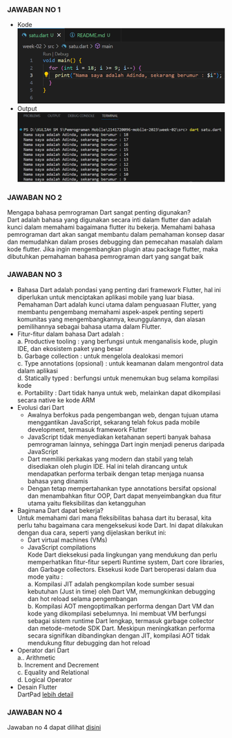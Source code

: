 ### JAWABAN NO 1
- Kode <br>
![alt text](https://github.com/adindasyv/2141720096-mobile-2023/blob/main/week-02/docs/soal1.png?raw=true)
- Output <br>
![alt text](https://github.com/adindasyv/2141720096-mobile-2023/blob/main/week-02/docs/jawaban1.png?raw=true)

### JAWABAN NO 2
Mengapa bahasa pemrograman Dart sangat penting digunakan? <br>
Dart adalah bahasa yang digunakan secara inti dalam flutter dan adalah kunci dalam memahami bagaimana flutter itu bekerja. Memahami bahasa pemrograman dart akan sangat membantu dalam pemahaman konsep dasar dan memudahkan dalam proses debugging dan pemecahan masalah dalam kode flutter. Jika ingin mengembangkan plugin atau package flutter, maka dibutuhkan pemahaman bahasa pemrograman dart yang sangat baik

### JAWABAN NO 3
- Bahasa Dart adalah pondasi yang penting dari framework Flutter, hal ini diperlukan untuk menciptakan aplikasi mobile yang luar biasa. Pemahaman Dart adalah kunci utama dalam penguasaan Flutter, yang membantu pengembang memahami aspek-aspek penting seperti komunitas yang mengembangkannya, keunggulannya, dan alasan pemilihannya sebagai bahasa utama dalam Flutter. <br>
- Fitur-fitur dalam bahasa Dart adalah : <br>
  a. Productive tooling : yang berfungsi untuk menganalisis kode, plugin IDE, dan ekosistem paket yang besar <br>
  b. Garbage collection : untuk mengelola dealokasi memori <br>
  c. Type annotations (opsional) : untuk keamanan dalam mengontrol data dalam aplikasi <br>
  d. Statically typed : berfungsi untuk menemukan bug selama kompilasi kode <br>
  e. Portability : Dart tidak hanya untuk web, melainkan dapat dikompilasi secara native ke kode ARM <br>
- Evolusi dari Dart <br>
  - Awalnya berfokus pada pengembangan web, dengan tujuan utama menggantikan JavaScript, sekarang telah fokus pada mobile development, termasuk framework Flutter <br>
  - JavaScript tidak menyediakan ketahanan seperti banyak bahasa pemrograman lainnya, sehingga Dart ingin menjadi penerus daripada JavaScript <br>
  - Dart memiliki perkakas yang modern dan stabil yang telah disediakan oleh plugin IDE. Hal ini telah dirancang untuk mendapatkan performa terbaik dengan tetap menjaga nuansa bahasa yang dinamis <br>
  - Dengan tetap mempertahankan type annotations bersifat opsional dan menambahkan fitur OOP, Dart dapat menyeimbangkan dua fitur utama yaitu fleksibilitas dan ketangguhan <br>
- Bagimana Dart dapat bekerja? <br>
  Untuk memahami dari mana fleksibilitas bahasa dart itu berasal, kita perlu tahu bagaimana cara mengeksekusi kode Dart. Ini dapat dilakukan dengan dua cara, seperti yang dijelaskan berikut ini: <br>
  - Dart virtual machines (VMs) <br>
  - JavaScript compilations <br>
Kode Dart dieksekusi pada lingkungan yang mendukung dan perlu memperhatikan fitur-fitur seperti Runtime system, Dart core libraries, dan Garbage collectors. Eksekusi kode Dart beroperasi dalam dua mode yaitu : <br>
  a. Kompilasi JIT adalah pengkompilan kode sumber sesuai kebutuhan (Just in time) oleh Dart VM, memungkinkan debugging dan hot reload selama pengembangan <br>
  b. Kompilasi AOT mengoptimalkan performa dengan Dart VM dan kode yang dikompilasi sebelumnya. Ini membuat VM berfungsi sebagai sistem runtime Dart lengkap, termasuk garbage collector dan metode-metode SDK Dart. Meskipun meningkatkan performa secara signifikan dibandingkan dengan JIT, kompilasi AOT tidak mendukung fitur debugging dan hot reload <br>
- Operator dari Dart <br>
  a.. Arithmetic <br>
  b. Increment and Decrement <br>
  c. Equality and Relational <br>
  d. Logical Operator <br>
- Desain Flutter <br>
  DartPad [lebih detail](https://jti-polinema.github.io/flutter-codelab/06-pengantar-bahasa-pemrograman-dart-bag-1/#5)<br>

### JAWABAN NO 4
Jawaban no 4 dapat dilihat [disini](https://www.canva.com/design/DAFtcoxPAGE/g-DhZM3OsrT12VQp3lFBhQ/edit?utm_content=DAFtcoxPAGE&utm_campaign=designshare&utm_medium=link2&utm_source=sharebutton)


